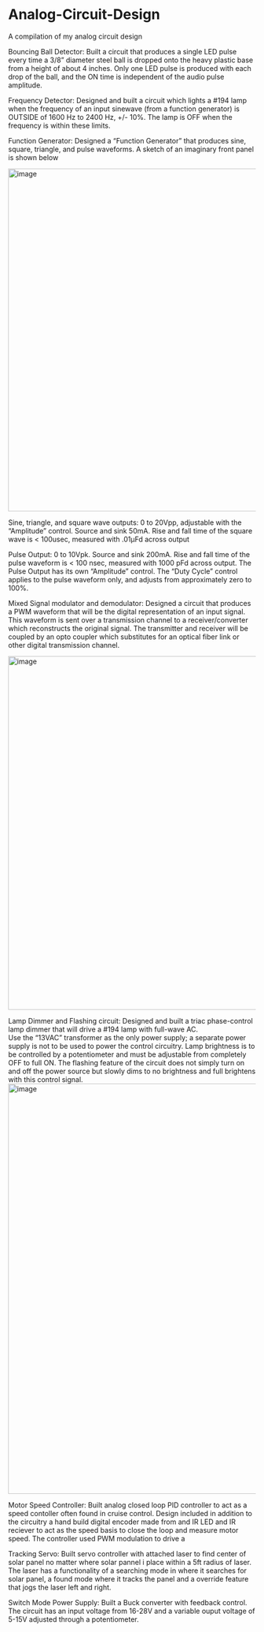 # Analog-Circuit-Design
A compilation of my analog circuit design

Bouncing Ball Detector: Built a circuit that produces a single LED pulse every time a 3/8” 
diameter steel ball is dropped onto the heavy plastic base from a height of about 4 inches. Only one LED 
pulse is produced with each drop of the  ball, and the ON time is independent of the audio 
pulse amplitude.

Frequency Detector: Designed and built a circuit which lights a #194 lamp when the frequency of an input sinewave 
(from a function generator) is OUTSIDE of 1600 Hz to 2400 Hz, +/- 10%.  The lamp is OFF when the 
frequency is within these limits.

Function Generator: Designed a “Function Generator” that produces sine, square, triangle, and pulse waveforms.  A sketch of 
an imaginary front panel is shown below

<img width="696" alt="image" src="https://user-images.githubusercontent.com/100106103/176330531-3770ffd9-e5bc-459b-a035-b7e4bf64ce70.png">

Sine, triangle, and square wave outputs: 0 to 20Vpp, adjustable with the “Amplitude” control.  Source and sink 
50mA.  Rise and fall time of the square wave is < 100usec, measured with .01μFd across output

Pulse Output:  0 to 10Vpk.  Source and sink 200mA.  Rise and fall time of the pulse waveform is < 100 
nsec,  measured  with  1000  pFd  across  output.  The Pulse Output has its own “Amplitude” control.  The “Duty 
Cycle” control applies to the pulse waveform only, and adjusts from approximately zero to 100%. 

Mixed Signal modulator and demodulator: Designed a circuit that produces a PWM waveform that will be the digital representation of an input 
signal. This waveform is sent over a transmission channel to a receiver/converter which reconstructs the original signal.
The transmitter and receiver will be coupled by an opto coupler which substitutes for an optical fiber link or other digital transmission channel. 

<img width="718" alt="image" src="https://user-images.githubusercontent.com/100106103/176565000-a7e02cd5-05c3-4c59-b868-302c326bd116.png">

Lamp Dimmer and Flashing circuit: Designed and built a triac phase-control lamp dimmer that will drive a #194 lamp with full-wave AC.  
Use the “13VAC” transformer as the only power supply; a separate power supply is not to be used to 
power  the  control  circuitry. Lamp  brightness  is  to  be  controlled  by  a  potentiometer  and  must  be 
adjustable  from  completely  OFF  to  full  ON. The flashing feature of the circuit does not simply turn on and off the power source but slowly dims to no brightness and full brightens with this control signal.
<img width="833" alt="image" src="https://user-images.githubusercontent.com/100106103/176565368-e08072bd-5a7a-4ca6-b50d-ab6fb380af69.png">

Motor Speed Controller: Built analog closed loop PID controller to act as a speed contoller often found in cruise control. Design included in addition to the circuitry a hand build digital encoder made from and IR LED and IR reciever to act as the speed basis to close the loop and measure motor speed. The controller used PWM modulation to drive a 

Tracking Servo: Built servo controller with attached laser to find center of solar panel no matter where solar pannel i place within a 5ft radius of laser. The laser has a functionality of a searching mode in where it searches for solar panel, a found mode where it tracks the panel and a override feature that jogs the laser left and right. 

Switch Mode Power Supply: Built a Buck converter with feedback control. The circuit has an input voltage from 16-28V and a variable ouput voltage of 5-15V adjusted through a potentiometer. 
